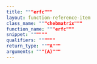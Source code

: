 ```yaml
---
title: """erfc"""
layout: function-reference-item
class_name: """chebmatrix"""
function_name: """erfc"""
snippet: """"""
qualifiers: """"""
return_type: """A"""
arguments: """(A)"""
---
```


